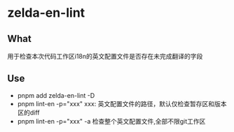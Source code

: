 # zelda-en-lint

## What

用于检查本次代码工作区i18n的英文配置文件是否存在未完成翻译的字段

## Use

- pnpm add zelda-en-lint -D
- pnpm lint-en -p="xxx"    xxx: 英文配置文件的路径，默认仅检查暂存区和版本区的diff
- pnpm lint-en -p="xxx" -a   检查整个英文配置文件,全部不限git工作区


